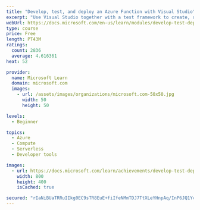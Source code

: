 ```yaml
---
title: "Develop, test, and deploy an Azure Function with Visual Studio"
excerpt: "Use Visual Studio together with a test framework to create, deploy, and test an Azure Function."
webUrl: https://docs.microsoft.com/en-us/learn/modules/develop-test-deploy-azure-functions-with-visual-studio/
type: course
price: Free
length: PT43M
ratings:
  count: 2836
  average: 4.616361
heat: 52

provider:
  name: Microsoft Learn
  domain: microsoft.com
  images:
    - url: /assets/images/organizations/microsoft.com-50x50.jpg
      width: 50
      height: 50

levels:
  - Beginner

topics:
  - Azure
  - Compute
  - Serverless
  - Developer tools

images:
  - url: https://docs.microsoft.com/learn/achievements/develop-test-deploy-azure-functions-with-visual-studio-social.png
    width: 800
    height: 400
    isCached: true

secured: "rIaNiBUaTRRuIIkg0EC9sTR8EuE+fiIfeNMmTDJ7TtXLeYHnpAq/InP6JQ1YcXXa61+VHindUywKJDBHiQUkCBUGyJRLSdN2t2FLGUwEYMYKsx27HfOaOpEhapPTqafwbMYtuyItxHmqbE0zkigmugbTXg3mU4G/UX+K1CZaYWUqkN+hue2sMEpbJDj6oF4ucx4oTH05VAqgL6Rj0zP10yAcs7joi4vT/CPbt4v0vgf2p1CEnB4IrpW89alpv1ZZDmrnKBrRAIfz/lscvMUSLer+CuE+cVJ4pRSKgvv4bTNQuK2wQmQ9M5281VLkBvlHngss+X4shLmj97vDnhzCMuCtMCQdViKymBH9kdmO5S9gbv1xbO4jIllgx74C0jXYfvfeztPxxD7Zo5u/EjPQd+MElbpXLWbNAxrxIHJCFWc=;6CVGT6r9GfuypgPY34F68w=="
---
```


